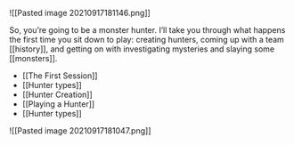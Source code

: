 ![[Pasted image 20210917181146.png]]

So, you’re going to be a monster hunter. I’ll take you through what happens the first time you sit down to play: creating hunters, coming up with a team [[history]], and getting on with investigating mysteries and slaying some [[monsters]].

- [[The First Session]]
- [[Hunter types]]
- [[Hunter Creation]]
- [[Playing a Hunter]]
- [[Hunter types]]

![[Pasted image 20210917181047.png]]	
